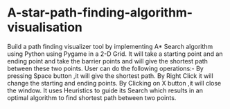 # A-star-path-finding-algorithm-visualisation
Build a path finding visualizer tool by implementing A* Search algorithm using Python using Pygame  in a 2-D Grid. 
It will take a starting point and an ending point and take the barrier points and will give the shortest path between these two points. 
 User can do the following operations:- 
          By pressing Space button ,it will give the shortest path. 
          By Right Click it will change the starting and ending points. 
          By Clicking on X button ,it will close the window.
  It uses Heuristics to guide its Search which results in an optimal algorithm to find shortest path between two points. 
